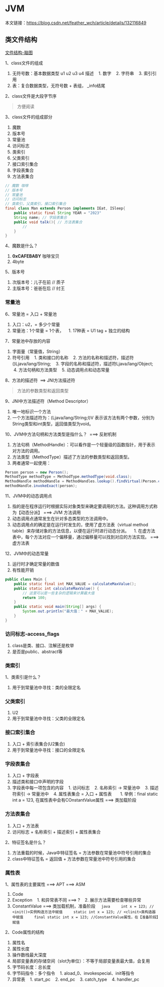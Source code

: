 
# JVM

本文链接：https://blog.csdn.net/feather_wch/article/details/132116849

## 类文件结构

[文件结构-脑图](https://note.youdao.com/s/MnEjJB9P)

1、class文件的组成
1. 无符号数：基本数据类型 u1 u2 u3 u4 描述
   1. 数字
   2. 字符串
   3. 索引引用
2. 表：复合数据类型，无符号数 + 表组， _info结尾

2、class文件是大段字节序
> 方便阅读

3、class文件的组成部分
1. 魔数
2. 版本号
3. 常量池
4. 访问标志
5. 类索引
6. 父类索引
7. 接口索引集合
8. 字段表集合
9. 方法表集合
```java
// 魔数 咖啡
// 版本号
// 常量池
// 访问标志
// 类索引，父类索引，接口索引集合
final class Man extends Person implements IEat, ISleep{
    public static final String YEAR = "2023"
    String name; // 字段表集合
    public void talk(){ // 方法表集合
        //
    }
}
```

4、魔数是什么？
1. **0xCAFEBABY** 咖啡宝贝
2. 4byte

5、版本号
1. 次版本号：儿子在前 // 质子
2. 主版本号：爸爸在后 // 纣王

### 常量池
6、常量池 = 入口 + 常量池
1. 入口：u2，= 多少个常量
2. 常量池：1个常量 = 1个表，
   1. 17种表 = U1 tag + 独立的结构

7、常量池中存放的内容
1. 字面量（常量值，String）
2. 符号引用
   1. 类和接口的名称
   2. 方法的名称和描述符，描述符()Ljava/lang/String;
   3. 字段的名称和描述符，描述符Ljava/lang/Object;
   4. 方法句柄和方法类型
   5. 动态调用点和动态常量

8、方法的描述符  ==> JNI方法描述符
> 方法的参数类型和返回类型

9、JNI中方法描述符（Method Descriptor）
1. 唯一地标识一个方法
2. 一个方法描述符为：(Ljava/lang/String;I)V 表示该方法有两个参数，分别为String类型和int类型，返回值类型为void。

10、JVM中方法句柄和方法类型是指什么？  ===> 反射机制
1. 方法句柄（MethodHandle）：可以看作是一个轻量级的函数指针，用于表示对方法的调用。
2. 方法类型（MethodType）描述了方法的参数类型和返回类型。
3. 两者通常一起使用：
```java
Person person = new Person();
MethodType methodType = MethodType.methodType(void.class);
MethodHandle methodHandle = MethodHandles.lookup().findVirtual(Person.class, "sayHello", methodType);
methodHandle.invokeExact(person);
```

11、JVM中的动态调用点
1. 指的是在程序运行时根据实际对象类型来确定要调用的方法。这种调用方式称为【动态分派】 ===> JVM 方法调用
2. 动态调用点通常发生在针对多态类型的方法调用中。
3. 动态调用点的确定是在运行时发生的，使用了虚方法表（virtual method table）来存储对象的方法信息，以便在运行时进行动态分派。
   1. 在虚方法表中，每个方法对应一个偏移量，通过偏移量可以找到对应的方法实现。 ===> 虚方法表

12、JVM中的动态常量
1. 运行时才确定常量的数值
2. 有性能开销
```java
public class Main {
    public static final int MAX_VALUE = calculateMaxValue();
    public static int calculateMaxValue() {
        // 这里可以是一些复杂的逻辑来计算最大值
        return 100;
    }
    public static void main(String[] args) {
        System.out.println("最大值：" + MAX_VALUE);
    }
}
```
### 访问标志-access_flags
1. class是类、接口、注解还是枚举
2. 是否是public、abstract等

### 类索引
1、类索引是什么？
1. 用于到常量池中寻找：类的全限定名

### 父类索引
1. U2
2. 用于到常量池中寻找：父类的全限定名

### 接口索引集合
1. 入口 + 索引表集合(U2集合)
2. 用于到常量池中寻找：接口的全限定名

### 字段表集合
1. 入口 + 字段表
2. 描述类和接口中声明的字段
3. 字段表中每一项包含的内容
   1. 访问标志
   2. 名称索引 -> 常量池中
   3. 描述符索引 -> 常量池中
   4. 属性表集合 = 入口 + 属性表
      1. 举例：final static int a = 123, 在属性表中会有COnstantValue属性 ===> 类加载阶段

### 方法表集合
1. 入口 + 方法表
2. 访问标志 + 名称索引 + 描述索引 + 属性表集合
 
2、特征签名是什么？
1. 方法重载的时候，Java中特征签名 = 方法参数在常量池中符号引用的集合
1. class中特征签名 = 返回值 + 方法参数在常量池中符号引用的集合

### 属性表
1、属性表的主要属性 ===> APT ===> ASM
1. Code
2. Exception
   1. 和异常表不同 ===> ?
   2. 展示方法需要检查哪些异常
3. ConstantValue ===> 类加载机制，准备阶段
    ```java
    int x = 123; // <init()>实例构造方法中赋值
    static int x = 123; // <clinit>类构造器中赋值
    final static int x = 123; //ConstantValue属性，在【准备阶段】赋值
    ```

2、Code属性的结构
1. 属性名
2. 属性长度
3. 操作数栈最大深度
4. 局部变量表的存储空间（slot为单位）：不等于局部变量表最大值，会复用
5. 字节码长度：总长度
6. 字节码指令：多个指令
   1. aload_0、invokespecial、init等指令
7. 异常表
   1. start_pc
   2. end_pc
   3. catch_type
   4. handler_pc
